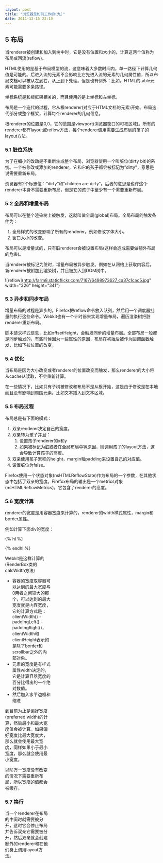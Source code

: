 ```yaml
---
layout: post
title: "浏览器是如何工作的(九)"
date: 2011-12-15 22:19
---
```

## 5 布局

当renderer被创建和加入到树中时，它是没有位置和大小的，计算这两个值称为布局或回流(reflow)。

HTML使用的是基于布局模型的流，这意味着大多数时间内，单一路径下计算几何值是可能的。后进入流的元素不会影响比它先进入流的元素的几何属性值，所以布局文档可以被从左到右，从上到下处理。但是也有例外：比如，HTML的table元素可能需要多条路径。

坐标系统是和根框架相关的，而且使用的是上坐标和左坐标。

布局是一个迭代的过程，它从根renderer(对应于HTML文档的<html>元素)开始。布局迭代部分或整个框架，计算每个renderer的几何信息。

根renderer的位置是0,0，它的范围是viewport(浏览器窗口的可视区域)。所有的renderer都有layout或reflow方法，每个renderer调用需要生成布局的孩子的layout方法。

### 5.1 脏位系统

为了在细小的改动是不重新生成整个布局，浏览器使用一个叫脏位(dirty bit)的系统。一个被修改或添加的renderer，它和它的孩子都会被标记为”dirty”，意思是说需要重新布局。

浏览器有2个标志位：“dirty”和”children are dirty”。后者的意思是也许这个renderer本身不需要重新布局，但是它的孩子中至少有一个需要重新布局。

### 5.2 全局和增量布局

布局可以在整个渲染树上被触发，这就叫做全局(global)布局。全局布局的触发条件为：

1. 全局样式的改变影响了所有的renderer，例如修改字体大小。
2. 窗口大小的改变。

布局可以是增量式的，只有脏renderer会被设置布局(这样会造成需要做额外布局的危害)。

当renderer被标记为脏时，增量布局被异步触发。例如在从网络上获取内容后，新renderer被附加到渲染树，并且被加入到DOM树中。

![reflow](http://farm8.staticflickr.com/7167/6498973627_ca37c1cac5.jpg" width="326" height="341")

### 5.3 异步和同步布局

增量布局的过程是异步的，Firefox把reflow命令放入队列，然后用一个调度器批量的执行这些命令。Webkit也有一个计时器来实现增量布局，遍历渲染树把脏renderer重新布局。

脚本请求样式信息，比如offsetHeight，会触发同步的增量布局。全部布局一般都是同步触发的，有些时候因为一些属性的原因，布局在初始后被作为回调函数触发，比如下拉位置的改变。

### 5.4 优化

当布局是因为大小改变或者renderer的位置改变而触发，那么renderer的大小将从cache从读取，不会重新计算。

在一些情况下，比如只有子树被修改和布局不是从根开始，这是由于修改是在本地而且没有影响到周围元素，比如文本插入到文本区域。

### 5.5 布局过程

布局总是有下面的模式：

1. 双亲renderer决定自己的宽度。
2. 双亲转为孩子并且：
    1. 设置孩子renderer的x和y
    2. 如果被标记为脏或者在全局布局中等原因，则调用孩子的layout方法，这会导致计算孩子的高度。
3. 双亲使用孩子累积的height，margin和padding来设置自己的对应值。
4. 设置脏位为false。

Firefox使用一个状态对象(nsHTMLReflowState)作为布局的一个参数，在其他状态中包括了双亲的宽度。Firefox布局的输出是一个metrics对象(nsHTMLReflowMetrics)，它包含了renderer的高度。

### 5.6 宽度计算

renderer的宽度是用容器宽度来计算的，renderer的width样式属性，margin和border属性。

例如计算下面div的宽度：

{% hl %}
<div style="width:30%"/>
{% endhl %}

Webkit是这样计算的(RenderBox类的calcWidth方法)

* 容器的宽度取容器可以达到的最大宽度与0两者之间较大的那个，可以达到的最大宽度就是内容宽度，它的计算方式是：clientWidth() - paddingLeft() - paddingRight()，clientWidth和clientHeight表示的是除了border和scrollbar之外的内部对象。
* 元素的宽度是有样式属性width决定的，它是计算容器宽度的百分比得出的一个绝对数值。
* 然后加入水平边框和缩进

到目前为止是偏好宽度(preferred width)的计算，然后最小和最大宽度值会被计算。如果偏好宽度比最大宽度大，那么就会使用最大宽度，同样如果小于最小宽度，那么就会使用最小宽度。

以防万一宽度没有改变的情况下需要重新布局，所以宽度的值都会被缓存。

### 5.7 换行

当一个renderer在布局的中间时就需要被分开，这时它会停止布局并告诉双亲它需要被分开，然后双亲就会创建额外的renderer和在他们身上调用layout方法。

